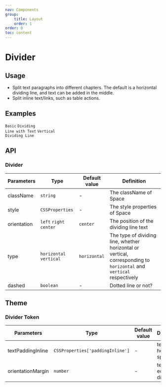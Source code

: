 ```yaml
---
nav: Components
group: 
    title: Layout
    order: 1
order: 0
toc: content
---
```


# Divider

## Usage

- Split text paragraphs into different chapters. The default is a horizontal dividing line, and text can be added in the middle.
- Split inline text/links, such as table actions.

## Examples

<code src="../../packages/ui/examples/divider/basic.tsx" description="Split text paragraphs in different chapters. The default is horizontal dividing lines, and dotted lines are supported.">Basic</code>
<code src="../../packages/ui/examples/divider/orientation.tsx" description="Specify the position of the dividing line text through orientation.">Dividing Line with Text</code>
<code src="../../packages/ui/examples/divider/vertical.tsx" description='Use type="vertical" to set a vertical dividing line within the row.'>Vertical Dividing Line</code>




## API

### Divider

| **Parameters** | **Type** | **Default value** | **Definition** |
| --- | --- | --- | --- |
| className | `string`              | -        | The className of Space       |
| style     | `CSSProperties`       | -        | The style properties of Space	        |
| orientation     | `left` `right` `center`	       | `center`       | The position of the dividing line text		    |
| type     | `horizontal` `vertical`  | `horizontal`        | The type of dividing line, whether horizontal or vertical, corresponding to `horizontal` and `vertical` respectively	    |
| dashed     | `boolean`       | -        | Dotted line or not?	    |

## Theme

### Divider Token

| **Parameters** | **Type** | **Default value** | **Definition** |
| --- | --- | --- | --- |
| textPaddingInline | `CSSProperties['paddingInline']`              | -        | text horizontal spacing       |
| orientationMargin | `number`              | -        | text-edge distance       |

